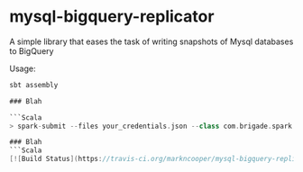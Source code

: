 # mysql-bigquery-replicator

A simple library that eases the task of writing snapshots of Mysql databases to BigQuery

Usage:

```Scala
sbt assembly

### Blah

```Scala
> spark-submit --files your_credentials.json --class com.brigade.spark.BQImporter target/scala-2.11/mysql-bigquery-replicator-assembly-0.jar

### Blah
```Scala
[![Build Status](https://travis-ci.org/markncooper/mysql-bigquery-replicator.svg?branch=master)](https://travis-ci.org/markncooper/mysql-bigquery-replicator)


